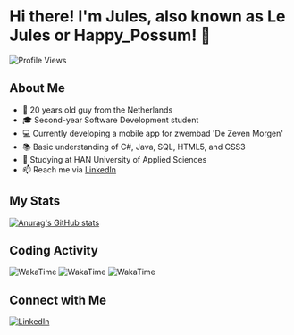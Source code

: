# Hi there! I'm Jules, also known as Le Jules or Happy_Possum! 👋

![Profile Views](https://komarev.com/ghpvc/?username=julesk1702&color=940325)

## About Me

- :calendar: 20 years old guy from the Netherlands
- :mortar_board: Second-year Software Development student
- :computer: Currently developing a mobile app for zwembad 'De Zeven Morgen'
- :books: Basic understanding of C#, Java, SQL, HTML5, and CSS3
- :notebook: Studying at HAN University of Applied Sciences
- 📫 Reach me via [LinkedIn](https://www.linkedin.com/in/jules-koster/)

## My Stats

[![Anurag's GitHub stats](https://github-readme-stats.vercel.app/api?username=julesk1702&theme=shadow_red)]()

## Coding Activity

<!-- Replace with your actual WakaTime profile URLs -->
![WakaTime](https://wakatime.com/share/@1adad99a-e466-4bd9-a250-07c67336b1d1/f6c5feff-8bf0-488b-96c4-66632a711e4b.svg)
![WakaTime](https://wakatime.com/share/@1adad99a-e466-4bd9-a250-07c67336b1d1/d165aa91-c19a-4291-a168-515c84307f32.svg)
![WakaTime](https://wakatime.com/share/@1adad99a-e466-4bd9-a250-07c67336b1d1/363dfdf9-2105-4302-b8c3-6d063e2316b2.svg)

## Connect with Me

[![LinkedIn](https://img.shields.io/badge/-LinkedIn-0077B5?style=flat&logo=linkedin&logoColor=white)](https://www.linkedin.com/in/jules-koster/)

<!---
julesk1702/julesk1702 is a ✨ special ✨ repository because its `README.md` (this file) appears on your GitHub profile.
You can click the Preview link to take a look at your changes.
--->
